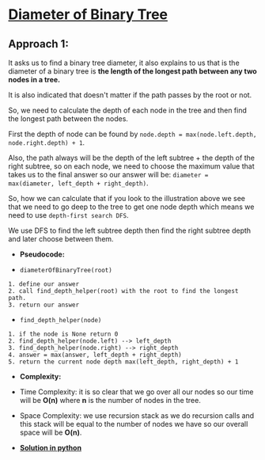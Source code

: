 # [Diameter of Binary Tree](https://leetcode.com/explore/challenge/card/30-day-leetcoding-challenge/529/week-2/3293/)

## Approach 1:

It asks us to find a binary tree diameter, it also explains to us that is the diameter of a binary tree is **the length of the longest path between any two nodes in a tree.**

It is also indicated that doesn't matter if the path passes by the root or not.


So, we need to calculate the depth of each node in the tree and then find the longest path between the nodes.

First the depth of node can be found by `node.depth = max(node.left.depth, node.right.depth) + 1`.

Also, the path always will be the depth of the left subtree + the depth of the right subtree, so on each node, we need to choose the maximum value that takes us to the final answer so our answer will be: `diameter = max(diameter, left_depth + right_depth)`.

So, how we can calculate that if you look to the illustration above we see that we need to go deep to the tree to get one node depth which means we need to use `depth-first search DFS`.

We use DFS to find the left subtree depth then find the right subtree depth and later choose between them.


* **Pseudocode:**

* `diameterOfBinaryTree(root)`
```
1. define our answer
2. call find_depth_helper(root) with the root to find the longest path.
3. return our answer
```

* `find_depth_helper(node)`
```
1. if the node is None return 0
2. find_depth_helper(node.left) --> left_depth
3. find_depth_helper(node.right) --> right_depth
4. answer = max(answer, left_depth + right_depth)
5. return the current node depth max(left_depth, right_depth) + 1
```

* **Complexity:**

* Time Complexity: it is so clear that we go over all our nodes so our time will be **O(n)** where **n** is the number of nodes in the tree.

* Space Complexity: we use recursion stack as we do recursion calls and this stack will be equal to the number of nodes we have so our overall space will be **O(n)**.

* **[Solution in python](Solution.py)**
